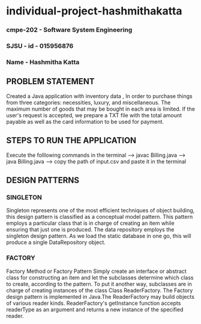 # individual-project-hashmithakatta
### cmpe-202 - Software System Engineering
### SJSU - id - 015956876
### Name - Hashmitha Katta

## PROBLEM STATEMENT
Created a Java application with inventory data , In order to purchase things from three categories: necessities, luxury, and miscellaneous. The maximum number of goods that may be bought in each area is limited. If the user's request is accepted, we prepare a TXT file with the total amount payable as well as the card information to be used for payment.

## STEPS TO RUN THE APPLICATION
Execute the folllowing commands in the terminal
   --> javac Billing.java
   --> java Billing.java
   --> copy the path of input.csv and paste it in the terminal
   
## DESIGN PATTERNS
### SINGLETON
Singleton represents one of the most efficient techniques of object building, this design pattern is classified as a conceptual model pattern. This pattern employs a particular class that is in charge of creating an item while ensuring that just one is produced. The data repository employs the singleton design pattern. As we load the static database in one go, this will produce a single DataRepository object.

### FACTORY
Factory Method or Factory Pattern Simply create an interface or abstract class for constructing an item and let the subclasses determine which class to create, according to the pattern. To put it another way, subclasses are in charge of creating instances of the class Class ReaderFactory. The Factory design pattern is implemented in Java.The ReaderFactory may build objects of various reader kinds. ReaderFactory's getInstance function accepts readerType as an argument and returns a new instance of the specified reader.

